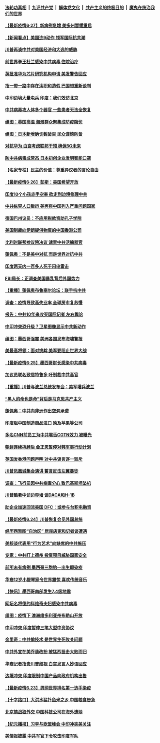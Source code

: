 

####  [法轮功真相](../../../../basic/blob/master/README.md?t=06272131) &nbsp;|&nbsp; [九评共产党](../../../../9ping.md/blob/master/README.md?t=06272131) &nbsp;|&nbsp; [解体党文化](../../../../jtdwh.md/blob/master/README.md?t=06272131)  &nbsp;|&nbsp; [共产主义的终极目的](../../../../gczydzjmd.md/blob/master/README.md?t=06272131) &nbsp;|&nbsp; [魔鬼在统治我们的世界](../../../../mgztzwmdsj.md/blob/master/README.md?t=06272131) 

#### [【最新疫情6·27】新病例急增 美多州暂缓重启](../pages/nsc418/n12215389.md?t=06272131) 

#### [【新闻看点】美国连9动作 领军国际抗共潮](../pages/nsc418/n12215121.md?t=06272131) 

#### [川普再谈中共对美国经济和大选的威胁](../pages/nsc418/n12214917.md?t=06272131) 

#### [前世界拳王杜兰感染中共病毒 住院治疗](../pages/nsc418/n12214771.md?t=06272131) 

#### [英批准华为芯片研究机构申请 美发警告回应](../pages/nsc418/n12214643.md?t=06272131) 

#### [指一带一路中存在渎职和造假 巴国想重新谈判](../pages/nsc418/n12214599.md?t=06272131) 

#### [中印边境大量屯兵 印度：我们效仿北京](../pages/nsc418/n12214491.md?t=06272131) 

#### [中共病毒攻人体多个器官 一些患者无法全恢复](../pages/nsc418/n12214393.md?t=06272131) 

#### [组图：英国高温 海滩群众聚集成防疫隐忧](../pages/nsc418/n12213831.md?t=06272131) 

#### [组图：日本新增确诊数破百 民众谨慎防备](../pages/nsc418/n12214024.md?t=06272131) 

#### [对抗华为 白宫考虑联邦干预 确保5G未来](../pages/nsc418/n12214112.md?t=06272131) 

#### [防中共病毒成常态 日本初创企业发明智能口罩](../pages/nsc418/n12214107.md?t=06272131) 

#### [【名家专栏】民主的价值：尊重异议者的言论自由](../pages/nsc418/n12204163.md?t=06272131) 

#### [【最新疫情6·26】彭斯：美国希望开放](../pages/nsc418/n12213008.md?t=06272131) 

#### [印度10个小孩赤手空拳 欲走到边境修理中共](../pages/nsc418/n12213595.md?t=06272131) 

#### [中共纵容人口贩运 美再将中国列入严重问题国家](../pages/nsc418/n12213491.md?t=06272131) 

#### [德国巴州议员：不应用税款资助孔子学院](../pages/nsc418/n12213025.md?t=06272131) 

#### [美国制裁向伊朗提供物资的中国香港公司](../pages/nsc418/n12212790.md?t=06272131) 

#### [比利时联邦参议院决议 谴责中共活摘器官](../pages/nsc418/n12212777.md?t=06272131) 

#### [蓬佩奥：不是美中对抗 而是世界对抗中共](../pages/nsc418/n12212375.md?t=06272131) 

#### [印度两天内一百多人死于闪电雷击](../pages/nsc418/n12212509.md?t=06272131) 

#### [FBI局长：正调查美国暴乱背后外国势力](../pages/nsc418/n12212191.md?t=06272131) 

#### [【重播】蓬佩奥布鲁塞尔论坛：联手抗中共](../pages/nsc418/n12211937.md?t=06272131) 

#### [调查：疫情导致高失业率 全球房市复苏慢](../pages/nsc418/n12211645.md?t=06272131) 

#### [报告：中共10年来收买国际记者 左右舆论](../pages/nsc418/n12211954.md?t=06272131) 

#### [中印冲突恐升级？卫星图像显示中共新动作](../pages/nsc418/n12211793.md?t=06272131) 

#### [组图：墨西哥强震 美洲各国发布海啸警报](../pages/nsc418/n12208966.md?t=06272131) 

#### [美最高将领：面对挑衅 美军要阻止世界大战](../pages/nsc418/n12211458.md?t=06272131) 

#### [【最新疫情6·25】墨西哥财长感染中共病毒](../pages/nsc418/n12210649.md?t=06272131) 

#### [加议员联名致信特鲁多 吁制裁中共高官](../pages/nsc418/n12211291.md?t=06272131) 

#### [【重播】川普与波兰总统发布会：美军增兵波兰](../pages/nsc418/n12209733.md?t=06272131) 

#### [“黑人的命也是命”背后是马克思共产主义](../pages/nsc418/n12210133.md?t=06272131) 

#### [蓬佩奥：中共向非洲作出空洞承诺](../pages/nsc418/n12210177.md?t=06272131) 

#### [印度阻中国制造商品进口 殃及苹果等公司](../pages/nsc418/n12210101.md?t=06272131) 

#### [多名CNN前员工为中共喉舌CGTN效力 被曝光](../pages/nsc418/n12209805.md?t=06272131) 

#### [朝鲜连续挑衅后 金正恩暂停对韩军事行动计划](../pages/nsc418/n12209751.md?t=06272131) 

#### [英国发香港问题声明 对中共谣言逐一驳斥](../pages/nsc418/n12209623.md?t=06272131) 

#### [川普凤凰城集会演讲 誓言反击左翼暴徒](../pages/nsc418/n12209582.md?t=06272131) 

#### [调查：飞行员因中共病毒分心 致巴基斯坦坠机](../pages/nsc418/n12209346.md?t=06272131) 

#### [川普酷暑中访边界墙 谈DACA和H-1B](../pages/nsc418/n12209551.md?t=06272131) 

#### [助企业加速回流美国 DFC：或参与台积电融资](../pages/nsc418/n12209064.md?t=06272131) 

#### [【最新疫情6.24】川普恢复会见外国总统](../pages/nsc418/n12207866.md?t=06272131) 

#### [经历西雅图“自治区” 居民店家和记者谈遭遇](../pages/nsc418/n12208062.md?t=06272131) 

#### [美核谈代表用“行为艺术”向缺席的中共施压](../pages/nsc418/n12207347.md?t=06272131) 

#### [专家：中共盯上德州 投资项目威胁国家安全](../pages/nsc418/n12207441.md?t=06272131) 

#### [前所未有病例 墨西哥三胞胎一出生即染疫](../pages/nsc418/n12207459.md?t=06272131) 

#### [华裔12岁小提琴家令世界震惊 喜欢传统音乐](../pages/nsc418/n12207095.md?t=06272131) 

#### [【快讯】墨西哥南部发生7.4级地震](../pages/nsc418/n12207367.md?t=06272131) 

#### [网坛名将德约科维奇夫妇感染中共病毒](../pages/nsc418/n12207201.md?t=06272131) 

#### [组图：疫情下 澳洲维多利亚州布勒山开放](../pages/nsc418/n12206541.md?t=06272131) 

#### [中印冲突 印度暂停三笔大型中资协议](../pages/nsc418/n12207208.md?t=06272131) 

#### [金里奇：中共偷技术 是世界生死攸关问题](../pages/nsc418/n12207082.md?t=06272131) 

#### [中共外宣在美乔装改扮 被猛烈狙击大败而归](../pages/nsc418/n12207048.md?t=06272131) 

#### [华裔记者指责川普歧视 白宫发言人妙语回应](../pages/nsc418/n12206915.md?t=06272131) 

#### [边境冲突 印度限制中国产品向政府机构出售](../pages/nsc418/n12206708.md?t=06272131) 

#### [【最新疫情6.23】男网世界排名第一选手染疫](../pages/nsc418/n12205436.md?t=06272131) 

#### [【十字路口】大洪水猛扑鱼米之乡 中国粮食告急](../pages/nsc418/n12205567.md?t=06272131) 

#### [北京搞战狼外交 中国科技公司在海外遭殃](../pages/nsc418/n12204846.md?t=06272131) 

#### [【纪元播报】习李与欧盟峰会 中印冲突美关注](../pages/nsc418/n12205264.md?t=06272131) 

#### [美情报披露 中共军官下令攻击印度军队](../pages/nsc418/n12205206.md?t=06272131) 

